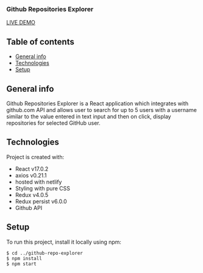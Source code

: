### Github Repositories Explorer

[LIVE DEMO](https://gh-repo-explorer.netlify.app/)

## Table of contents
* [General info](#general-info)
* [Technologies](#technologies)
* [Setup](#setup)

## General info
Github Repositories
Explorer is a React application which integrates with github.com API and allows user to search for
up to 5 users with a username similar to the value entered in text input and then on click,
display repositories for selected GitHub user.
	
## Technologies
Project is created with:
* React v17.0.2
* axios v0.21.1
* hosted with netlify
* Styling with pure CSS
* Redux v4.0.5
* Redux persist v6.0.0
* Github API
	
## Setup
To run this project, install it locally using npm:

```
$ cd ../github-repo-explorer
$ npm install
$ npm start
```
